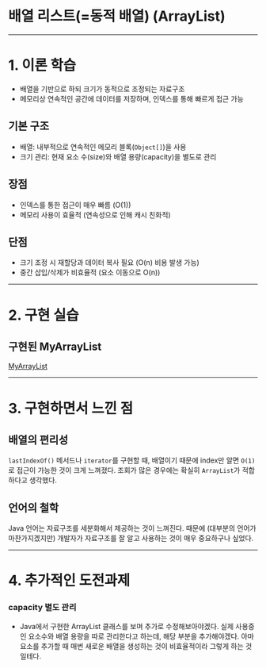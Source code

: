 # 배열 리스트(=동적 배열) (ArrayList)

---

# 1. 이론 학습

- 배열을 기반으로 하되 크기가 동적으로 조정되는 자료구조
- 메모리상 연속적인 공간에 데이터를 저장하며, 인덱스를 통해 빠르게 접근 가능

## 기본 구조

- 배열: 내부적으로 연속적인 메모리 블록(`Object[]`)을 사용
- 크기 관리: 현재 요소 수(size)와 배열 용량(capacity)을 별도로 관리

## 장점

- 인덱스를 통한 접근이 매우 빠름 (O(1))
- 메모리 사용이 효율적 (연속성으로 인해 캐시 친화적)

## 단점

- 크기 조정 시 재할당과 데이터 복사 필요 (O(n) 비용 발생 가능)
- 중간 삽입/삭제가 비효율적 (요소 이동으로 O(n))

---

# 2. 구현 실습

## 구현된 MyArrayList

[MyArrayList](MyArrayList.java)

---

# 3. 구현하면서 느낀 점

## 배열의 편리성

`lastIndexOf()` 메서드나 `iterator`를 구현할 때, 배열이기 때문에 index만 알면 `O(1)`로 접근이 가능한 것이 크게 느껴졌다.
조회가 많은 경우에는 확실히 `ArrayList`가 적합하다고 생각했다.

## 언어의 철학

Java 언어는 자료구조를 세분화해서 제공하는 것이 느껴진다. 
때문에 (대부분의 언어가 마찬가지겠지만) 개발자가 자료구조를 잘 알고 사용하는 것이 매우 중요하구나 싶었다. 

---

# 4. 추가적인 도전과제

### capacity 별도 관리

- Java에서 구현한 ArrayList 클래스를 보며 추가로 수정해보아야겠다. 
실제 사용중인 요소수와 배열 용량을 따로 관리한다고 하는데, 해당 부분을 추가해야겠다. 아마 요소를 추가할 때 매번 새로운 배열을 생성하는 것이 비효율적이라 그렇게 하는 것일테다.

